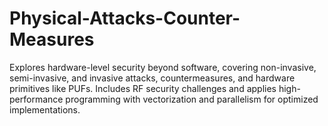 # Physical-Attacks-Counter-Measures
Explores hardware-level security beyond software, covering non-invasive, semi-invasive, and invasive attacks, countermeasures, and hardware primitives like PUFs. Includes RF security challenges and applies high-performance programming with vectorization and parallelism for optimized implementations.
